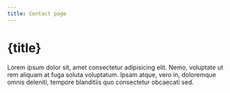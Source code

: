 ```yaml
---
title: Contact page
---
```


<h1>{title}</h1>

Lorem ipsum dolor sit, amet consectetur adipisicing elit. Nemo, voluptate ut rem aliquam at fuga
soluta voluptatum. Ipsam atque, vero in, doloremque omnis deleniti, tempore blanditiis quo
consectetur obcaecati sed.
